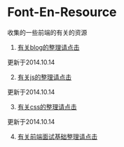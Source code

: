 Font-En-Resource
================

收集的一些前端的有关的资源

1. [有关blog的整理请点击](https://github.com/Tankpt/Font-End-Resource/tree/master/blog)

更新于2014.10.14 

2. [有关js的整理请点击](https://github.com/Tankpt/Font-End-Resource/tree/master/js)

更新于2014.10.14 

3. [有关css的整理请点击](https://github.com/Tankpt/Font-End-Resource/tree/master/css)
 
 
更新于2014.10.14 

4. [有关前端面试基础整理请点击](https://github.com/Tankpt/Font-End-Resource/tree/master/interview)